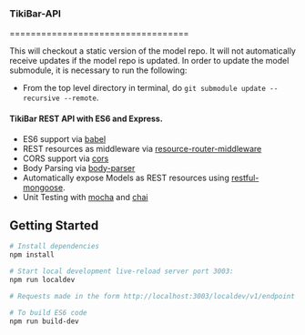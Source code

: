### TikiBar-API
==================================

This will checkout a static version of the model repo. It will not
automatically receive updates if the model repo is updated. In order to update
the model submodule, it is necessary to run the following:

* From the top level directory in terminal, do
`git submodule update --recursive --remote`.

#### TikiBar REST API with ES6 and Express.

- ES6 support via [babel](https://babeljs.io)
- REST resources as middleware via [resource-router-middleware](https://github.com/developit/resource-router-middleware)
- CORS support via [cors](https://github.com/troygoode/node-cors)
- Body Parsing via [body-parser](https://github.com/expressjs/body-parser)
- Automatically expose Models as REST resources using [restful-mongoose](https://git.io/restful-mongoose).
- Unit Testing with [mocha](https://github.com/mochajs/mocha) and [chai](https://github.com/chaijs/chail)

Getting Started
---------------

```sh
# Install dependencies
npm install

# Start local development live-reload server port 3003:
npm run localdev

# Requests made in the form http://localhost:3003/localdev/v1/endpoint

# To build ES6 code
npm run build-dev

```

